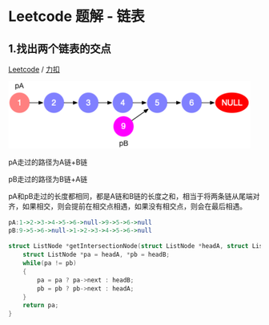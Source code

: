 # Leetcode 题解 - 链表

## 1.找出两个链表的交点

[Leetcode](https://leetcode.com/problems/intersection-of-two-linked-lists/description/) / [力扣](https://leetcode-cn.com/problems/intersection-of-two-linked-lists/description/)

<img src="assets/image-20240227211121667.png" alt="image-20240227211121667" style="zoom:50%;" />

pA走过的路径为A链+B链

pB走过的路径为B链+A链

pA和pB走过的长度都相同，都是A链和B链的长度之和，相当于将两条链从尾端对齐，如果相交，则会提前在相交点相遇，如果没有相交点，则会在最后相遇。

```haskell
pA:1->2->3->4->5->6->null->9->5->6->null
pB:9->5->6->null->1->2->3->4->5->6->null
```

```c
struct ListNode *getIntersectionNode(struct ListNode *headA, struct ListNode *headB) {
    struct ListNode *pa = headA, *pb = headB;
    while(pa != pb)
    {
        pa = pa ? pa->next : headB;
        pb = pb ? pb->next : headA;
    }
    return pa;
}
```

